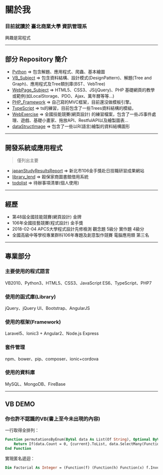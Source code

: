 # 關於我

### 目前就讀於 臺北商業大學 資訊管理系

興趣是寫程式

---

## 部分 Repository 簡介

* [Python](https://github.com/xyz607xx/python) => 包含解題、應用程式、爬蟲、基本繪圖
* [VB_Subject](https://github.com/xyz607xx/VB_Subject) => 包含資料結構、設計模式(DesignPattern)、解題(Tree and Graph)、應用程式及Tree類別庫(BST、VebTree)
* [WebPage_Subject](https://github.com/xyz607xx/WebPage_Subject) => HTML5、CSS3、JS(jQuery)、PHP 基礎網頁的教學或範例(如LocalStorage、PDO、Ajax、萬年曆等等...)
* [PHP_Framework](https://github.com/xyz607xx/PHP_Framework) => 自己寫的MVC框架，目前還沒做模板引擎。
* [TypeScript](https://github.com/xyz607xx/TypeScript) => ts的練習，目前包含了一些Trees資料結構的模組，
* [WebExercise](https://github.com/xyz607xx/WebExercise) => 全國技能競賽(網頁設計) 的練習檔案，包含了一些JS事件處理、遊戲、基礎小畫家、拖放API、RestfulAPI以及繪製圖表...
* [dataStructImage](https://github.com/xyz607xx/dataStructImage) => 包含了一些以R(語言)繪製的資料結構圖形

---

## 開發系統或應用程式
> 僅列出主要
* [japanStudyResultsReport](https://github.com/xyz607xx/japanStudyResultsReport) => 新北市106金手獎赴日技職研習成果網站
* [library_lend](https://github.com/xyz607xx/library_lend) => 穀保家商圖書館借用系統
* [todolist](https://github.com/xyz607xx/todolist) => 待辦事項清單(個人使用)

---

## 經歷
* 第48屆全國技能競賽(網頁設計) 金牌
* 106年全國技藝競賽(程式設計) 金手獎
* 2018-02-04 APCS大學程式設計先修檢測 觀念題 5級分 實作題 4級分
* 全國高級中等學校專業群科106年專題及創意製作競賽 電腦應用類 第三名

---

## 專業部分
### 主要使用的程式語言
VB2010、Python3、HTML5、CSS3、JavaScript ES6、TypeScript、PHP7
### 使用的函式庫(Library)
jQuery、jQuery UI、Bootstrap、AngularJS
### 使用的框架(Framework)
Laravel5、Ionic3 + Angular2、Node.js Express
### 套件管理
npm、bower、pip、composer、ionic+cordova
### 使用的資料庫
MySQL、MongoDB、FireBase

---

## VB DEMO

### 你也許不認識的VB(書上至今未出現的內容)
一行取得全排列：
```vb
Function permutationsByEnum(ByVal data As List(Of String), Optional ByVal current As String = "") As IEnumerable(Of String)
    Return If(data.Count = 0, {current}.ToList, data.SelectMany(Function(x As String) permutationsByEnum(data.Except({x}).ToList, current & x)))
End Function
```

實現匿名遞迴：

```vb
Dim Factorial As Integer = (Function(f) (Function(h) Function(x) f.Invoke(h.Invoke(h)).Invoke(x))(Function(h) Function(x) f.Invoke(h.Invoke(h)).Invoke(x)))(Function(self) Function(n) If(n = 0, 1, n * self.Invoke(n - 1)))(10)  '3628800
```